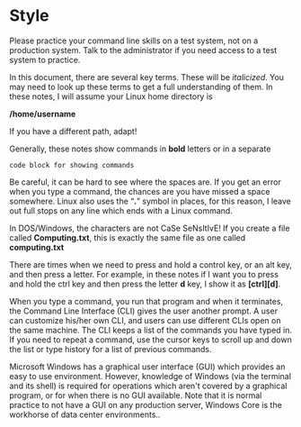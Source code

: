 # Style

Please practice your command line skills on a test system, not on a production system. Talk to the administrator if you need access to a test system to practice.

In this document, there are several key terms. These will be _italicized_. You may need to look up these terms to get a full understanding of them. In these notes, I will assume your Linux home directory is

**/home/username**

If you have a different path, adapt!

Generally, these notes show commands in **bold** letters or in a separate&#x20;

```
code block for showing commands
```

Be careful, it can be hard to see where the spaces are. If you get an error when you type a command, the chances are you have missed a space somewhere. Linux also uses the “**.**” symbol in places, for this reason, I leave out full stops on any line which ends with a Linux command.

In DOS/Windows, the characters are not CaSe SeNsItIvE! If you create a file called **Computing.txt**, this is exactly the same file as one called **computing.txt**

There are times when we need to press and hold a control key, or an alt key, and then press a letter. For example, in these notes if I want you to press and hold the ctrl key and then press the letter **d** key, I show it as **\[ctrl]\[d]**.

When you type a command, you run that program and when it terminates, the Command Line Interface (CLI) gives the user another prompt. A user can customize his/her own CLI, and users can use different CLIs open on the same machine. The CLI keeps a list of the commands you have typed in. If you need to repeat a command, use the cursor keys to scroll up and down the list or type history for a list of previous commands.

Microsoft Windows has a graphical user interface (GUI) which provides an easy to use environment. However, knowledge of Windows (via the terminal and its shell) is required for operations which aren't covered by a graphical program, or for when there is no GUI available. Note that it is normal practice to not have a GUI on any production server, Windows Core is the workhorse of data center environments..
